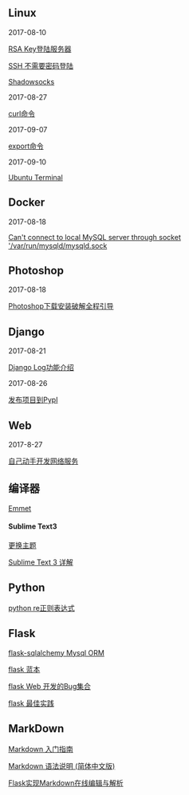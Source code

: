 ## Linux ##

2017-08-10

[RSA Key登陆服务器](http://blog.csdn.net/hawkdowen/article/details/38611051)

[SSH 不需要密码登陆](http://blog.csdn.net/hexudong08/article/details/7546027)

[Shadowsocks](https://www.loyalsoldier.me/fuck-the-gfw-with-my-own-shadowsocks-server/)

2017-08-27

[curl命令](http://blog.51yip.com/linux/1049.html)

2017-09-07

[export命令](http://blog.csdn.net/bailyzheng/article/details/7488769)

2017-09-10

[Ubuntu Terminal](http://www.cnblogs.com/cobbliu/p/3629772.html)



## Docker ##

2017-08-18

[Can't connect to local MySQL server through socket '/var/run/mysqld/mysqld.sock](https://stackoverflow.com/questions/11657829/error-2002-hy000-cant-connect-to-local-mysql-server-through-socket-var-run)

## Photoshop ##

2017-08-18

[Photoshop下载安装破解全程引导](http://tieba.baidu.com/p/4791130877)

## Django ##

2017-08-21

[Django Log功能介绍](https://blog.igevin.info/posts/python-log/)

2017-08-26

[发布项目到PypI](https://www.shiyanlou.com/courses/596/labs/2053/document)

##  Web  ##

2017-8-27

[自己动手开发网络服务](http://codingpy.com/article/build-a-simple-web-server-part-one/)

## 编译器 ##

[Emmet](http://www.w3cplus.com/tools/using-emmet-speed-front-end-web-development.html)


#### Sublime Text3 ####

[更换主题](http://blog.sina.com.cn/s/blog_7035c6ac0102uwi6.html)

[Sublime Text 3 详解](http://www.cnblogs.com/bananaplan/p/Sublime-Text-3-Powerful.html)

## Python ##

[python re正则表达式](http://www.cnblogs.com/zhoujinyi/p/3159903.html)

## Flask ##

[flask-sqlalchemy Mysql ORM](https://wing324.github.io/2017/02/25/%E4%BD%BF%E7%94%A8flask-sqlalchemy%E7%8E%A9%E8%BD%ACMySQL/)

[flask 蓝本](https://www.zhihu.com/question/31748237)

[flask Web 开发的Bug集合](http://blog.csdn.net/qq_33528613/article/details/75053697)

[flask 最佳实践](https://spacewander.github.io/explore-flask-zh/1-introduction.html)

## MarkDown ##

[Markdown 入门指南](http://www.jianshu.com/p/1e402922ee32/)

[Markdown 语法说明 (简体中文版) ](http://www.appinn.com/markdown/)

[Flask实现Markdown在线编辑与解析](https://www.cdxy.me/?p=719)








